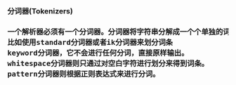 <h3>分词器(Tokenizers)<h3>
<pre>
一个解析器必须有一个分词器。分词器将字符串分解成一个个单独的词条
比如使用standard分词器或者ik分词器来划分词条
keyword分词器，它不会进行任何分词，直接原样输出。
whitespace分词器则只通过对空白字符进行划分来得到词条。
pattern分词器则根据正则表达式来进行分词。
</pre>
